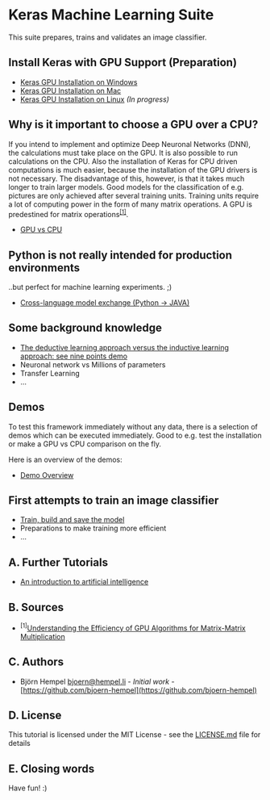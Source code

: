 # Keras Machine Learning Suite

This suite prepares, trains and validates an image classifier.

## Install Keras with GPU Support (Preparation)

* [Keras GPU Installation on Windows](/markdown/installation/keras-gpu-windows.md)
* [Keras GPU Installation on Mac](/markdown/installation/keras-gpu-mac.md)
* [Keras GPU Installation on Linux](/markdown/installation/keras-gpu-linux.md) _(In progress)_

## Why is it important to choose a GPU over a CPU?

If you intend to implement and optimize Deep Neuronal Networks (DNN), the calculations must take place on the GPU. It is also possible to run calculations on the CPU. Also the installation of Keras for CPU driven computations is much easier, because the installation of the GPU drivers is not necessary. The disadvantage of this, however, is that it takes much longer to train larger models. Good models for the classification of e.g. pictures are only achieved after several training units. Training units require a lot of computing power in the form of many matrix operations. A GPU is predestined for matrix operations<sup>[[1]](#gpumatrixmult)</sup>.

* [GPU vs CPU](markdown/hardware/gpu-vs-cpu.md)

## Python is not really intended for production environments

..but perfect for machine learning experiments. ;)

* [Cross-language model exchange (Python → JAVA)](/markdown/cross-language/python-java.md)

## Some background knowledge

* [The deductive learning approach versus the inductive learning approach: see nine points demo](/markdown/demos/nine_points.md)
* Neuronal network vs Millions of parameters
* Transfer Learning
* ...

## Demos

To test this framework immediately without any data, there is a selection of demos which can be executed immediately. Good to e.g. test the installation or make a GPU vs CPU comparison on the fly.

Here is an overview of the demos:

* [Demo Overview](/markdown/demos/overview.md)

## First attempts to train an image classifier

* [Train, build and save the model](/markdown/image-classifier/train-build-save.md)
* Preparations to make training more efficient
* ...

## A. Further Tutorials

* [An introduction to artificial intelligence](https://github.com/friends-of-ai/an-introduction-to-artificial-intelligence)

## B. Sources

* <sup><a name="gpumatrixmult">[1]</a></sup>[Understanding the Efficiency of GPU Algorithms for Matrix-Matrix Multiplication](https://graphics.stanford.edu/papers/gpumatrixmult/gpumatrixmult.pdf)

## C. Authors

* Björn Hempel <bjoern@hempel.li> - _Initial work_ - [https://github.com/bjoern-hempel](https://github.com/bjoern-hempel)

## D. License

This tutorial is licensed under the MIT License - see the [LICENSE.md](/LICENSE.md) file for details

## E. Closing words

Have fun! :)
